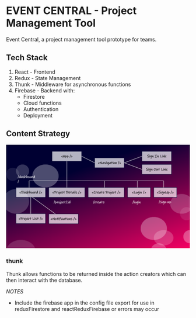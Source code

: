 # EVENT CENTRAL - Project Management Tool

Event Central, a project management tool prototype for teams.

## Tech Stack

  1.  React - Frontend
  2.  Redux - State Management
  3.  Thunk - Middleware for asynchronous functions
  4.  Firebase - Backend with:
        - Firestore
        - Cloud functions
        - Authentication
        - Deployment

## Content Strategy

![Site Content Strategy Chart](strategy-sm.png "Site Strategy")

### thunk

Thunk allows functions to be returned inside the action creators which can then interact with the database.

*NOTES*

 - Include the firebase app in the config file export for use in reduxFirestore and reactReduxFirebase or errors may occur